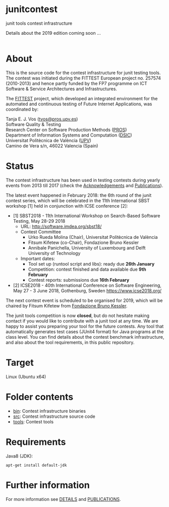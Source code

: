 # junitcontest
junit tools contest infrastructure

Details about the 2019 edition coming soon ... <br /><br />

# About

This is the source code for the contest infrastructure for junit testing tools.
The contest was initiated during the FITTEST European project no. 257574 (2010-2013)
and hence partly funded by the FP7 programme on ICT Software & Service Architectures and Infrastructures.

The [FITTEST](http://crest.cs.ucl.ac.uk/fittest/) project, which developed an integrated environment for the automated and continuous testing of Future Internet Applications, was coordinated by:<br />

  Tanja E. J. Vos (tvos@pros.upv.es)<br />
  Software Quality & Testing<br />
  Research Center on Software Production Methods ([PROS](http://www.pros.webs.upv.es/))<br />
  Department of Information Systems and Computation ([DSIC](http://www.upv.es/entidades/DSIC/index.html))<br />
  Universitat Politècnica de València ([UPV](http://www.upv.es/))<br />
  Camino de Vera s/n, 46022 Valencia (Spain)<br />

# Status

The contest infrastructure has been used in testing contests during yearly events from 2013 till 2017 (check the [Acknowledgements](ACKNOWLEDGEMENTS) and [Publications](PUBLICATIONS.md)).

The latest event happened in February 2018: the 6th round of the junit contest series, which will be celebrated in the 11th International SBST workshop [1] held in conjunction with ICSE conference [2]:
* [1] SBST2018 - 11th International Workshop on Search-Based Software Testing, May 28-29 2018
    * URL: http://software.imdea.org/sbst18/
    * Contest Committee
        * Urko Rueda Molina (Chair), Universitat Politècnica de València
        * Fitsum Kifetew (co-Chair), Fondazione Bruno Kessler
        * Annibale Panichella, University of Luxembourg and Delft University of Technology
    * Important dates:
        * Tool set up (runtool script and libs): ready due **26th January**
        * Competition: contest finished and data available due **9th February**
        * Contest reports: submissions due **16th February**
* [2] ICSE2018 - 40th International Conference on Software Engineering, May 27 - 3 June 2018, Gothenburg, Sweden https://www.icse2018.org/

The next contest event is scheduled to be organised for 2019, which will be chaired by Fitsum Kifetew from [Fondazione Bruno Kessler](https://www.fbk.eu/en/).

The junit tools competition is now **closed**, but do not hesitate making contact if you would like to contribute with a junit tool at any time. We are happy to assist you preparing your tool for the future contests. Any tool that automatically generates test cases (JUnit4 format) for Java programs at the class level. You can find details about the contest benchmark infrastructure, and also about the tool requirements, in this public repository.
	
# Target

Linux (Ubuntu x64)

# Folder contents

* [bin](/bin):   Contest infrastructure binaries
* [src](/src):   Contest infrastructure source code
* [tools](/tools): Contest tools

# Requirements

Java8 (JDK):
```shell-script
apt-get install default-jdk
```
# Further information

For more information see [DETAILS](/DETAILS) and [PUBLICATIONS](/PUBLICATIONS.md).
